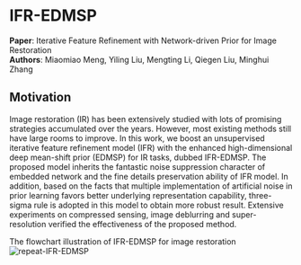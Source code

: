 # IFR-EDMSP 
**Paper**: Iterative Feature Refinement with Network-driven Prior for Image Restoration  
**Authors**: Miaomiao Meng, Yiling Liu, Mengting Li, Qiegen Liu, Minghui Zhang

## Motivation
Image restoration (IR) has been extensively studied with lots of promising strategies accumulated over the years. However, most existing methods still have large rooms to improve. In this work, we boost an unsupervised iterative feature refinement model (IFR) with the enhanced high-dimensional deep mean-shift prior (EDMSP) for IR tasks, dubbed IFR-EDMSP. The proposed model inherits the fantastic noise suppression character of embedded network and the fine details preservation ability of IFR model. In addition, based on the facts that multiple implementation of artificial noise in prior learning favors better underlying representation capability, three-sigma rule is adopted in this model to obtain more robust result. Extensive experiments on compressed sensing, image deblurring and super-resolution verified the effectiveness of the proposed method.

The flowchart illustration of IFR-EDMSP for image restoration
![repeat-IFR-EDMSP](https://github.com/yqx7150/IFR-EDMSP/blob/master/iter.png)
